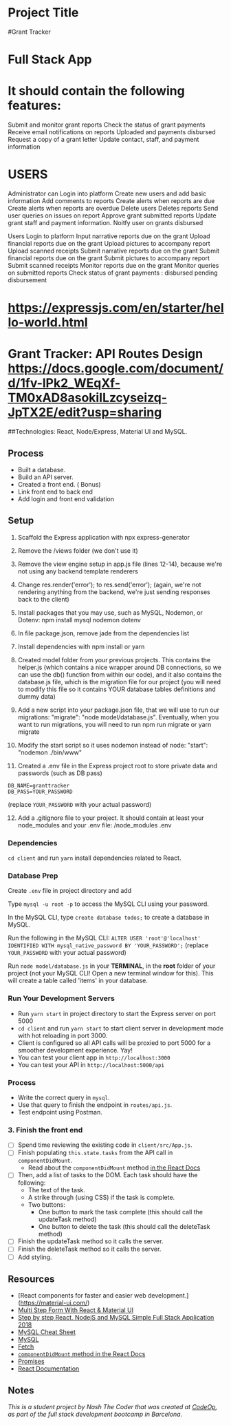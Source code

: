 # Project Title

#Grant Tracker 
# Full Stack App

# It should contain the following features: 
Submit and monitor grant reports
Check the status of grant payments
Receive email notifications on reports
Uploaded and payments disbursed
Request a copy of a grant letter
Update contact, staff, and payment information 

# USERS 

Administrator can 
Login into platform 
Create new users and add basic information
Add comments to reports
Create alerts when reports are due 
Create alerts when reports are overdue
Delete users
Deletes reports
Send user queries on issues on report Approve grant submitted reports
Update grant staff and payment information.
Noitfy user on grants disbursed

Users 
Login to platform
Input narrative reports due on the grant 
Upload financial reports due on the grant 
Upload pictures to accompany report
Upload scanned receipts 
Submit narrative reports due on the grant 
Submit financial reports due on the grant 
Submit pictures to accompany report
Submit scanned receipts Monitor reports due on the grant 
Monitor queries on submitted reports
Check status of grant payments : disbursed pending disbursement

# https://expressjs.com/en/starter/hello-world.html

# Grant Tracker: API Routes Design https://docs.google.com/document/d/1fv-lPk2_WEqXf-TM0xAD8asokiILzcyseizq-JpTX2E/edit?usp=sharing

##Technologies: React, Node/Express, Material UI and MySQL.

## Process 

- Built a database.
- Build an API server.
- Created a front end. ( Bonus) 
- Link front end to back end 
- Add login and front end validation

## Setup

1. Scaffold the Express application with npx express-generator

2. Remove the /views folder (we don't use it)

3. Remove the view engine setup in app.js file (lines 12-14), because we're not using any backend template renderers

4. Change res.render('error'); to res.send('error'); (again, we're not rendering anything from the backend, we're just sending responses back to the client)
5. Install packages that you may use, such as MySQL, Nodemon, or Dotenv: npm install mysql nodemon dotenv

6. In file package.json, remove jade from the dependencies list

7. Install dependencies with npm install or yarn

8. Created model folder from your previous projects. This contains the helper.js (which contains a nice wrapper around DB connections, so we can use the db() function from within our code), and it also contains the database.js file, which is the migration file for our project (you will need to modify this file so it contains YOUR database tables definitions and dummy data)

9. Add a new script into your package.json file, that we will use to run our migrations: "migrate": "node model/database.js". Eventually, when you want to run migrations, you will need to run npm run migrate or yarn migrate

10. Modify the start script so it uses nodemon instead of node: "start": "nodemon ./bin/www"

11. Created a .env file in the Express project root to store private data and passwords (such as DB pass) 

```
DB_NAME=granttracker
DB_PASS=YOUR_PASSWORD

```
(replace `YOUR_PASSWORD` with your actual password)

12. Add a .gitignore file to your project. It should contain at least your node_modules and your .env file:
/node_modules
.env

### Dependencies

`cd client` and run `yarn` install dependencies related to React.

### Database Prep

Create `.env` file in project directory and add

Type `mysql -u root -p` to access the MySQL CLI using your password.

In the MySQL CLI, type `create database todos;` to create a database in MySQL.

Run the following in the MySQL CLI: `ALTER USER 'root'@'localhost' IDENTIFIED WITH mysql_native_password BY 'YOUR_PASSWORD';` (replace `YOUR_PASSWORD` with your actual password)

Run `node model/database.js` in your **TERMINAL**, in the **root** folder of your project (not your MySQL CLI! Open a new terminal window for this). This will create a table called 'items' in your database.

### Run Your Development Servers

- Run `yarn start` in project directory to start the Express server on port 5000
- `cd client` and run `yarn start` to start client server in development mode with hot reloading in port 3000.
- Client is configured so all API calls will be proxied to port 5000 for a smoother development experience. Yay!
- You can test your client app in `http://localhost:3000`
- You can test your API in `http://localhost:5000/api`

### Process

- Write the correct query in `mysql`.
- Use that query to finish the endpoint in `routes/api.js`.
- Test endpoint using Postman.

### 3. Finish the front end

- [ ] Spend time reviewing the existing code in `client/src/App.js`.
- [ ] Finish populating `this.state.tasks` from the API call in `componentDidMount`.
  - Read about the `componentDidMount` method [in the React Docs](https://reactjs.org/docs/state-and-lifecycle.html)
- [ ] Then, add a list of tasks to the DOM. Each task should have the following:
  - The text of the task.
  - A strike through (using CSS) if the task is complete.
  - Two buttons:
    - One button to mark the task complete (this should call the updateTask method)
    - One button to delete the task (this should call the deleteTask method)
- [ ] Finish the updateTask method so it calls the server.
- [ ] Finish the deleteTask method so it calls the server.
- [ ] Add styling.

## Resources

- [React components for faster and easier web development.] (https://material-ui.com/)
- [Multi Step Form With React & Material UI](https://www.youtube.com/watch?v=zT62eVxShsY)
- [Step by step React, NodejS and MySQL Simple Full Stack Application 2018](https://dev.to/kmaryam27/step-by-step-react-nodejs-and-mysql-simple-full-stack-application-2018-part-4-2bhg)
- [MySQL Cheat Sheet](http://www.mysqltutorial.org/mysql-cheat-sheet.aspx)
- [MySQL](https://dev.mysql.com/doc/refman/8.0/en/database-use.html)
- [Fetch](https://developer.mozilla.org/en-US/docs/Web/API/Fetch_API/Using_Fetch)
- [`componentDidMount` method in the React Docs](https://reactjs.org/docs/state-and-lifecycle.html)
- [Promises](https://developer.mozilla.org/en-US/docs/Web/JavaScript/Reference/Global_Objects/Promise)
- [React Documentation](https://reactjs.org/docs/hello-world.html)


## Notes

_This is a student project by Nash The Coder that was created at [CodeOp](http://CodeOp.tech), as part of the full stack development bootcamp in Barcelona._
